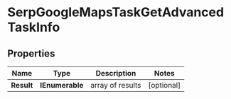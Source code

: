 # SerpGoogleMapsTaskGetAdvancedTaskInfo


## Properties

| Name | Type | Description | Notes |
|------------ | ------------- | ------------- | -------------|
**Result** | **IEnumerable<SerpGoogleMapsTaskGetAdvancedResultInfo>** | array of results |[optional]|